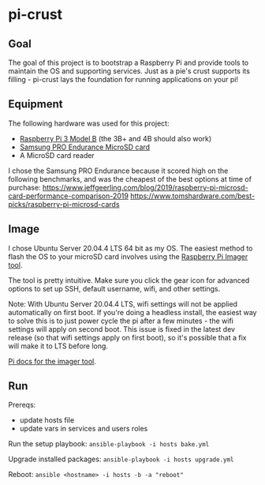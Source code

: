 # pi-crust

## Goal
The goal of this project is to bootstrap a Raspberry Pi and provide tools to maintain the OS and supporting services. Just as a pie's crust supports its filling - pi-crust lays the foundation for running applications on your pi!

## Equipment
The following hardware was used for this project:
* [Raspberry Pi 3 Model B](https://www.raspberrypi.com/products/raspberry-pi-3-model-b/) (the 3B+ and 4B should also work)
* [Samsung PRO Endurance MicroSD card](https://www.amazon.com/dp/B07B98GXQT)
* A MicroSD card reader

I chose the Samsung PRO Endurance because it scored high on the following benchmarks, and was the cheapest of the best options at time of purchase:
https://www.jeffgeerling.com/blog/2019/raspberry-pi-microsd-card-performance-comparison-2019
https://www.tomshardware.com/best-picks/raspberry-pi-microsd-cards

## Image
I chose Ubuntu Server 20.04.4 LTS 64 bit as my OS. The easiest method to flash the OS to your microSD card involves using the [Raspberry Pi Imager tool](https://www.raspberrypi.com/software/).

The tool is pretty intuitive. Make sure you click the gear icon for advanced options to set up SSH, default username, wifi, and other settings.

Note: With Ubuntu Server 20.04.4 LTS, wifi settings will not be applied automatically on first boot. If you're doing a headless install, the easiest way to solve this is to just power cycle the pi after a few minutes - the wifi settings will apply on second boot. This issue is fixed in the latest dev release (so that wifi settings apply on first boot), so it's possible that a fix will make it to LTS before long.

[Pi docs for the imager tool](https://www.raspberrypi.com/documentation/computers/getting-started.html#installing-the-operating-system).

## Run
Prereqs:
* update hosts file
* update vars in services and users roles

Run the setup playbook:
`ansible-playbook -i hosts bake.yml`

Upgrade installed packages:
`ansible-playbook -i hosts upgrade.yml`

Reboot:
`ansible <hostname> -i hosts -b -a "reboot"`
